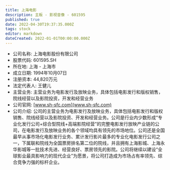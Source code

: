 ```yaml
---
title: 上海电影
description: 主板 - 影视音像 - 601595
published: true
date: 2022-04-30T19:37:35.000Z
tags: stock
editor: markdown
dateCreated: 2022-01-01T00:00:00.000Z
---
```


- 公司名称: 上海电影股份有限公司
- 股票代码: 601595.SH
- 所在地: 上海 - 上海市
- 成立日期: 1994年10月07日
- 注册资本: 44,820万元
- 法定代表人: 王健儿
- 主营业务: 主营业务为电影发行及放映业务，具体包括电影发行和版权销售，院线经营以及影院投资，开发和经营业务
- 公司官网: [www.sh-sfc.com](www.sh-sfc.com)
- 公司介绍: 公司的主营业务为电影发行及放映业务，具体包括电影发行和版权销售、院线经营以及影院投资、开发和经营业务。公司是行业内少数形成“专业化发行公司+综合型院线+高端影院经营”的完整电影发行放映产业链的公司，在电影发行及放映业务的各个领域均具有领先的市场地位。公司还是全国最早从事市场化电影发行业务、累计发行影片最多的专业化电影发行公司之一，下属联和院线为全国票房排名第二位的院线，并且拥有上海影城、上海永华影城等一批技术先进、经营良好、票房领先的影院。公司将继续以建设“全球影业最具影响力的现代企业”为愿景，将公司打造成为市场占有率领先、综合竞争力强的标杆企业。


